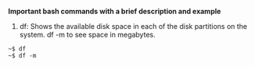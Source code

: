 **Important bash commands with a brief description and example**

1. df:
  Shows the available disk space in each of the disk partitions on the system. df -m to see space in megabytes.
  ```shell
  ~$ df
  ~$ df -m


